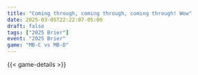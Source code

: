 ```yaml
---
title: "Coming through, coming through, coming through! Wow"
date: 2025-03-05T22:22:07-05:00
draft: false
tags: ["2025 Brier"]
event: "2025 Brier"
game: "MB-C vs MB-D"
---
```

{{< game-details >}}
<!--more-->


